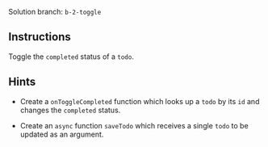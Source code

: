 Solution branch: `b-2-toggle`

## Instructions

Toggle the `completed` status of a `todo`.

## Hints

- Create a `onToggleCompleted` function which looks up a `todo` by its `id` and changes the `completed` status.

- Create an `async` function `saveTodo` which receives a single `todo` to be updated as an argument.
